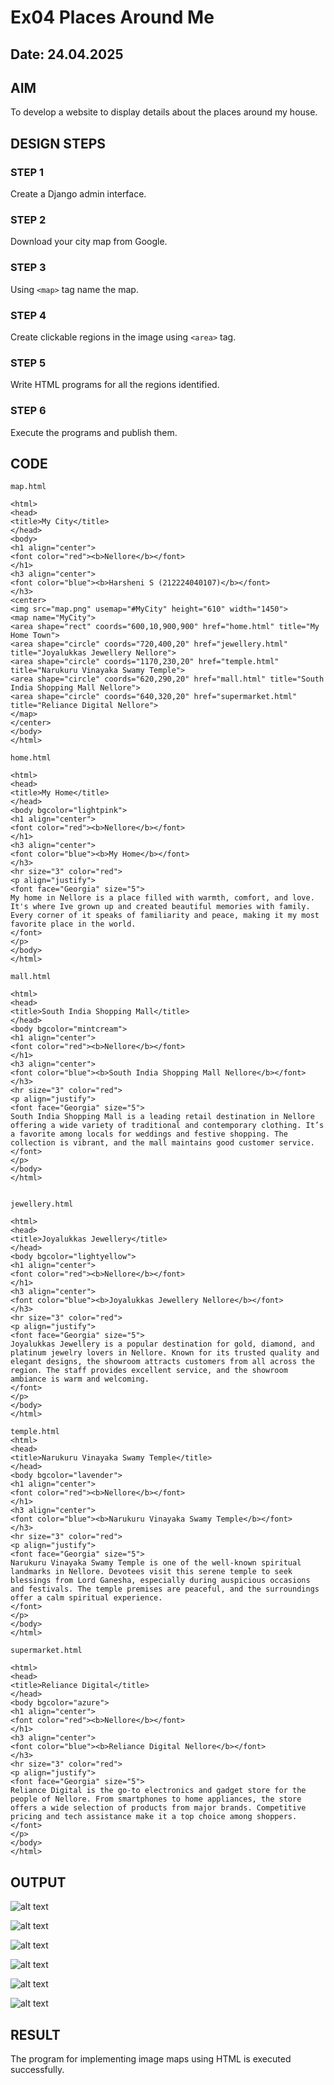 # Ex04 Places Around Me
## Date: 24.04.2025

## AIM
To develop a website to display details about the places around my house.

## DESIGN STEPS

### STEP 1
Create a Django admin interface.

### STEP 2
Download your city map from Google.

### STEP 3
Using ```<map>``` tag name the map.

### STEP 4
Create clickable regions in the image using ```<area>``` tag.

### STEP 5
Write HTML programs for all the regions identified.

### STEP 6
Execute the programs and publish them.

## CODE
```
map.html

<html>
<head>
<title>My City</title>
</head>
<body>
<h1 align="center">
<font color="red"><b>Nellore</b></font>
</h1>
<h3 align="center">
<font color="blue"><b>Harsheni S (212224040107)</b></font>
</h3>
<center>
<img src="map.png" usemap="#MyCity" height="610" width="1450">
<map name="MyCity">
<area shape="rect" coords="600,10,900,900" href="home.html" title="My Home Town">
<area shape="circle" coords="720,400,20" href="jewellery.html" title="Joyalukkas Jewellery Nellore">
<area shape="circle" coords="1170,230,20" href="temple.html" title="Narukuru Vinayaka Swamy Temple">
<area shape="circle" coords="620,290,20" href="mall.html" title="South India Shopping Mall Nellore">
<area shape="circle" coords="640,320,20" href="supermarket.html" title="Reliance Digital Nellore">
</map>
</center>
</body>
</html>
```
```
home.html

<html>
<head>
<title>My Home</title>
</head>
<body bgcolor="lightpink">
<h1 align="center">
<font color="red"><b>Nellore</b></font>
</h1>
<h3 align="center">
<font color="blue"><b>My Home</b></font>
</h3>
<hr size="3" color="red">
<p align="justify">
<font face="Georgia" size="5">
My home in Nellore is a place filled with warmth, comfort, and love. It's where Ive grown up and created beautiful memories with family. Every corner of it speaks of familiarity and peace, making it my most favorite place in the world.
</font>
</p>
</body>
</html>
```
```
mall.html

<html>
<head>
<title>South India Shopping Mall</title>
</head>
<body bgcolor="mintcream">
<h1 align="center">
<font color="red"><b>Nellore</b></font>
</h1>
<h3 align="center">
<font color="blue"><b>South India Shopping Mall Nellore</b></font>
</h3>
<hr size="3" color="red">
<p align="justify">
<font face="Georgia" size="5">
South India Shopping Mall is a leading retail destination in Nellore offering a wide variety of traditional and contemporary clothing. It’s a favorite among locals for weddings and festive shopping. The collection is vibrant, and the mall maintains good customer service.
</font>
</p>
</body>
</html>


```
```
jewellery.html

<html>
<head>
<title>Joyalukkas Jewellery</title>
</head>
<body bgcolor="lightyellow">
<h1 align="center">
<font color="red"><b>Nellore</b></font>
</h1>
<h3 align="center">
<font color="blue"><b>Joyalukkas Jewellery Nellore</b></font>
</h3>
<hr size="3" color="red">
<p align="justify">
<font face="Georgia" size="5">
Joyalukkas Jewellery is a popular destination for gold, diamond, and platinum jewelry lovers in Nellore. Known for its trusted quality and elegant designs, the showroom attracts customers from all across the region. The staff provides excellent service, and the showroom ambiance is warm and welcoming.
</font>
</p>
</body>
</html>
```
```
temple.html
<html>
<head>
<title>Narukuru Vinayaka Swamy Temple</title>
</head>
<body bgcolor="lavender">
<h1 align="center">
<font color="red"><b>Nellore</b></font>
</h1>
<h3 align="center">
<font color="blue"><b>Narukuru Vinayaka Swamy Temple</b></font>
</h3>
<hr size="3" color="red">
<p align="justify">
<font face="Georgia" size="5">
Narukuru Vinayaka Swamy Temple is one of the well-known spiritual landmarks in Nellore. Devotees visit this serene temple to seek blessings from Lord Ganesha, especially during auspicious occasions and festivals. The temple premises are peaceful, and the surroundings offer a calm spiritual experience.
</font>
</p>
</body>
</html>
```
```
supermarket.html

<html>
<head>
<title>Reliance Digital</title>
</head>
<body bgcolor="azure">
<h1 align="center">
<font color="red"><b>Nellore</b></font>
</h1>
<h3 align="center">
<font color="blue"><b>Reliance Digital Nellore</b></font>
</h3>
<hr size="3" color="red">
<p align="justify">
<font face="Georgia" size="5">
Reliance Digital is the go-to electronics and gadget store for the people of Nellore. From smartphones to home appliances, the store offers a wide selection of products from major brands. Competitive pricing and tech assistance make it a top choice among shoppers.
</font>
</p>
</body>
</html>

```



## OUTPUT

![alt text](new.png)

![alt text](home.png)

![alt text](mall.png)

![alt text](jewellery.png)

![alt text](temple.png)

![alt text](supermarket.png)



## RESULT
The program for implementing image maps using HTML is executed successfully.
